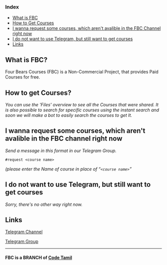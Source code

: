 ### Index
- [What is FBC](https://fourbearscourses.github.io#what-is-fbc)
- [How to Get Courses](https://fourbearscourses.github.io#how-to-get-courses)
- [I wanna request some courses, which aren't avalible in the FBC Channel right now](https://fourbearscourses.github.io#i-wanna-request-some-courses-which-arent-avalible-in-the-fbc-channel-right-now)
- [I do not want to use Telegram, but still want to get courses](https://fourbearscourses.github.io#i-do-not-want-to-use-telegram-but-still-want-to-get-courses)
- [Links](https://fourbearscourses.github.io#links)

## What is FBC?
Four Bears Courses (FBC) is a Non-Commercial Project, that provides Paid Courses for free.

## **How to get Courses?**
_You can use the 'Files' overview to see all the Courses that were shared. It is also possible to search for specific courses using the instant search and soon we will make a bot to easily search the courses to get It._

## **I wanna request some courses, which aren't avalible in the FBC channel right now**

_Send a message in this format in our Telegram Group._

`#request <course name>`

_(please enter the Name of course in place of “`<course name>`”_

## **I do not want to use Telegram, but still want to get courses**

_Sorry, there's no other way right now._

## Links
[Telegram Channel](https://telegram.me/fourbearcourseschnl)

[Telegram Group](https://telegram.me/fourbearcourses)

-----------------------------------------------------------
#### FBC is a BRANCH of [Code Tamil](https://telegram.me/code_tamil)
